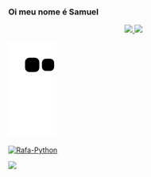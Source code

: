 ### Oi meu nome é Samuel 

<div align="center">
  <a href="https://github.com/rafaballerini">
  <img height="180em" src="https://github-readme-stats.vercel.app/api?username=SamuelR200&show_icons=true&theme=dark&include_all_commits=true&count_private=true"/>
  <img height="180em" src="https://github-readme-stats.vercel.app/api/top-langs/?username=SamuelR200&layout=compact&langs_count=7&theme=dark"/>
</div>

 ![ Animação de cobra ](https://github.com/rafaballerini/rafaballerini/blob/output/github-contribution-grid-snake.svg)
 

<img align="center" alt="Rafa-Python" height="30" width="40" src="https://raw.githubusercontent.com/devicons/devicon/master/icons/python/python-original .svg">


<a href="https://instagram.com/samurl_16" target="_blank"><img src="https://img.shields.io/badge/-Instagram-%23E4405F?style=for-the- badge&logo=instagram&logoColor=white" target="_blank"></a>
